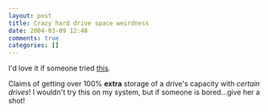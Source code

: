 ```yaml
---
layout: post
title: Crazy hard drive space weirdness
date: 2004-03-09 12:48
comments: true
categories: []
---
```

I'd love it if someone tried <a href="http://www.theinquirer.net/?article=14597">this</a>.

Claims of getting over 100% <b>extra</b> storage of a drive's capacity with <i>certain drives</i>! I wouldn't try this on my system, but if someone is bored...give her a shot!

